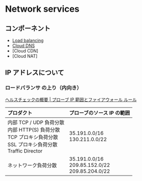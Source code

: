 # Network services

## コンポーネント

+ [Load balancing](./loadbalancing)
+ [Cloud DNS](./dns)
+ [Cloud CDN]
+ [Cloud NAT]

## IP アドレスについて

### ロードバランサ の上り（内向き）

[ヘルスチェックの概要 | プローブ IP 範囲とファイアウォール ルール](https://cloud.google.com/load-balancing/docs/health-check-concepts#ip-ranges)

プロダクト | プローブのソース IP の範囲
:- |:-
内部 TCP / UDP 負荷分散<br>内部 HTTP(S) 負荷分散<br>TCP プロキシ負荷分散<br>SSL プロキシ負荷分散<br>Traffic Director | 35.191.0.0/16<br>130.211.0.0/22
ネットワーク負荷分散 |  35.191.0.0/16<br>209.85.152.0/22<br>209.85.204.0/22
